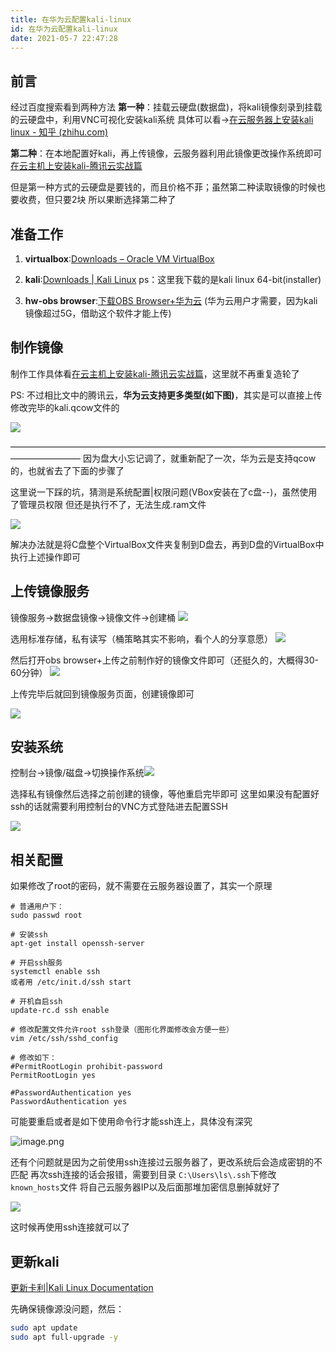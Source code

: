 ```yaml
---
title: 在华为云配置kali-linux
id: 在华为云配置kali-linux
date: 2021-05-7 22:47:28
---
```


<!-- more -->

## 前言

经过百度搜索看到两种方法
**第一种**：挂载云硬盘(数据盘)，将kali镜像刻录到挂载的云硬盘中，利用VNC可视化安装kali系统
具体可以看->[在云服务器上安装kali linux - 知乎 (zhihu.com)](https://zhuanlan.zhihu.com/p/67432340)

**第二种**：在本地配置好kali，再上传镜像，云服务器利用此镜像更改操作系统即可[在云主机上安装kali-腾讯云实战篇](https://blog.csdn.net/weixin_41977939/article/details/110557883)

但是第一种方式的云硬盘是要钱的，而且价格不菲；虽然第二种读取镜像的时候也要收费，但只要2块
所以果断选择第二种了

## 准备工作

1. **virtualbox**:[Downloads – Oracle VM VirtualBox](https://www.virtualbox.org/wiki/Downloads)

2. **kali**:[Downloads | Kali Linux](https://www.kali.org/downloads/)	ps：这里我下载的是kali linux 64-bit(installer)

3. **hw-obs browser**:[下载OBS Browser+华为云](https://support.huaweicloud.com/browsertg-obs/obs_03_1003.html)  (华为云用户才需要，因为kali镜像超过5G，借助这个软件才能上传)

   

## 制作镜像

制作工作具体看[在云主机上安装kali-腾讯云实战篇](https://blog.csdn.net/weixin_41977939/article/details/110557883)，这里就不再重复造轮了

PS: 不过相比文中的腾讯云，**华为云支持更多类型(如下图)**，其实是可以直接上传修改完毕的kali.qcow文件的

![](https://i.loli.net/2021/05/08/nb8J4YEPSMAlT2f.png)

————————————————————————————————————————————
因为盘大小忘记调了，就重新配了一次，华为云是支持qcow的，也就省去了下面的步骤了



这里说一下踩的坑，猜测是系统配置|权限问题(VBox安装在了c盘--)，虽然使用了管理员权限
但还是执行不了，无法生成.ram文件

![](https://i.loli.net/2021/05/08/Z2gFywarmOCoSMP.png)

解决办法就是将C盘整个VirtualBox文件夹复制到D盘去，再到D盘的VirtualBox中执行上述操作即可



## 上传镜像服务

镜像服务->数据盘镜像->镜像文件->创建桶
![](https://i.loli.net/2021/05/08/8yTpRHwUnugjchB.png)

选用标准存储，私有读写（桶策略其实不影响，看个人的分享意愿）
![](https://i.loli.net/2021/05/08/hf7iKTSAOgMmvN6.png)

然后打开obs browser+上传之前制作好的镜像文件即可（还挺久的，大概得30-60分钟）
![](https://i.loli.net/2021/05/08/W7ao8jdEmHDx3vn.png)

上传完毕后就回到镜像服务页面，创建镜像即可

![](https://i.loli.net/2021/05/08/dcpmw8iTKYStr4x.png)



## 安装系统


控制台->镜像/磁盘->切换操作系统![](https://i.loli.net/2021/05/08/Nt3y6dIWBLlZrMK.png)

选择私有镜像然后选择之前创建的镜像，等他重启完毕即可
这里如果没有配置好ssh的话就需要利用控制台的VNC方式登陆进去配置SSH

![](https://i.loli.net/2021/05/08/CQhpuYVNnUGxRy7.png)





## 相关配置

如果修改了root的密码，就不需要在云服务器设置了，其实一个原理

```shell
# 普通用户下： 
sudo passwd root
```



```shell
# 安装ssh
apt-get install openssh-server

# 开启ssh服务
systemctl enable ssh
或者用 /etc/init.d/ssh start

# 开机自启ssh
update-rc.d ssh enable

# 修改配置文件允许root ssh登录（图形化界面修改会方便一些）
vim /etc/ssh/sshd_config

# 修改如下：
#PermitRootLogin prohibit-password
PermitRootLogin yes

#PasswordAuthentication yes
PasswordAuthentication yes

```

可能要重启或者是如下使用命令行才能ssh连上，具体没有深究

![image.png](https://i.loli.net/2021/05/13/PeuvSyNZm9kUIBC.png)



还有个问题就是因为之前使用ssh连接过云服务器了，更改系统后会造成密钥的不匹配
再次ssh连接的话会报错，需要到目录 `C:\Users\ls\.ssh`下修改`known_hosts`文件
将自己云服务器IP以及后面那堆加密信息删掉就好了

![](https://i.loli.net/2021/05/08/OW1YnkhIVeTuD5F.png)

这时候再使用ssh连接就可以了





## 更新kali

[更新卡利|Kali Linux Documentation](https://www.kali.org/docs/general-use/updating-kali/)

先确保镜像源没问题，然后：

```sh
sudo apt update
sudo apt full-upgrade -y
```

